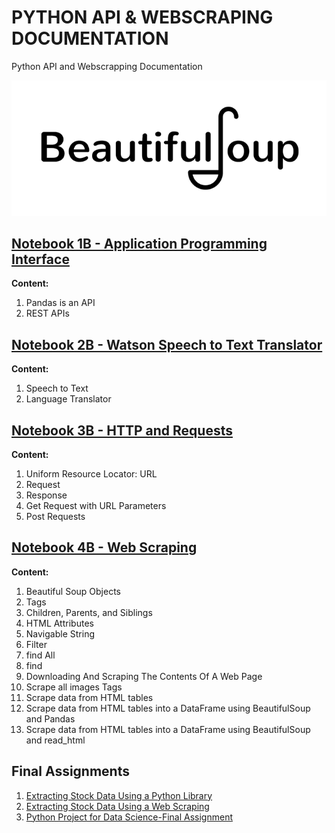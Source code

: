 # **PYTHON API & WEBSCRAPING DOCUMENTATION**
Python API and Webscrapping Documentation

<p align="center">
  <img src="https://github.com/dikoharyadhanto/API-Webscraping-Python-Documentation/blob/b273c36914204ba7bd3c37356459220666cbb953/bs.png" />
</p>

## [Notebook 1B - Application Programming Interface](https://github.com/dikoharyadhanto/API-Webscraping-Python-Documentation/blob/b273c36914204ba7bd3c37356459220666cbb953/PY0101EN-5.1_Intro_API.ipynb)

**Content:**

1. Pandas is an API
2. REST APIs

## [Notebook 2B - Watson Speech to Text Translator](https://github.com/dikoharyadhanto/API-Webscraping-Python-Documentation/blob/b273c36914204ba7bd3c37356459220666cbb953/PY0101EN-5.2_API_2.ipynb)

**Content:**

1. Speech to Text
2. Language Translator

## [Notebook 3B - HTTP and Requests](https://github.com/dikoharyadhanto/API-Webscraping-Python-Documentation/blob/b273c36914204ba7bd3c37356459220666cbb953/PY0101EN-5.3_Requests_HTTP.ipynb)

**Content:**

1. Uniform Resource Locator: URL
2. Request
3. Response
4. Get Request with URL Parameters
5. Post Requests

## [Notebook 4B - Web Scraping](https://github.com/dikoharyadhanto/API-Webscraping-Python-Documentation/blob/b273c36914204ba7bd3c37356459220666cbb953/WebScraping_Review_Lab.ipynb)

**Content:**

1. Beautiful Soup Objects
2. Tags
3. Children, Parents, and Siblings
4. HTML Attributes
5. Navigable String
6. Filter
7. find All
8. find
9. Downloading And Scraping The Contents Of A Web Page
10. Scrape all images Tags
11. Scrape data from HTML tables
12. Scrape data from HTML tables into a DataFrame using BeautifulSoup and Pandas
13. Scrape data from HTML tables into a DataFrame using BeautifulSoup and read_html

## Final Assignments

1. [Extracting Stock Data Using a Python Library](https://github.com/dikoharyadhanto/API-Webscraping-Python-Documentation/blob/b273c36914204ba7bd3c37356459220666cbb953/Final_Assignment_Library.ipynb)
2. [Extracting Stock Data Using a Web Scraping](https://github.com/dikoharyadhanto/API-Webscraping-Python-Documentation/blob/b273c36914204ba7bd3c37356459220666cbb953/Final%20Assignment_Webscraping.ipynb)
3. [Python Project for Data Science-Final Assignment](https://github.com/dikoharyadhanto/API-Webscraping-Python-Documentation/blob/b273c36914204ba7bd3c37356459220666cbb953/Coursera%20Python%20Project%20for%20Data%20Science-Final%20Assignment.ipynb)
